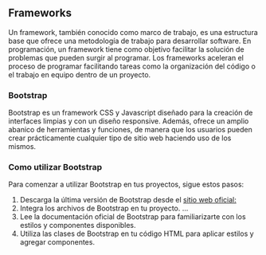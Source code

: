 ## Frameworks
Un framework, también conocido como marco de trabajo, es una estructura base que ofrece una metodología de trabajo para desarrollar software. En programación, un framework tiene como objetivo facilitar la solución de problemas que pueden surgir al programar. Los frameworks aceleran el proceso de programar facilitando tareas como la organización del código o el trabajo en equipo dentro de un proyecto.

### Bootstrap
Bootstrap es un framework CSS y Javascript diseñado para la creación de interfaces limpias y con un diseño responsive. Además, ofrece un amplio abanico de herramientas y funciones, de manera que los usuarios pueden crear prácticamente cualquier tipo de sitio web haciendo uso de los mismos.

### Como utilizar Bootstrap
Para comenzar a utilizar Bootstrap en tus proyectos, sigue estos pasos:

1. Descarga la última versión de Bootstrap desde el [sitio web oficial:](https://getbootstrap.com "Ver enlace")
1. Integra los archivos de Bootstrap en tu proyecto. ...
1. Lee la documentación oficial de Bootstrap para familiarizarte con los estilos y componentes disponibles.
1. Utiliza las clases de Bootstrap en tu código HTML para aplicar estilos y agregar componentes.